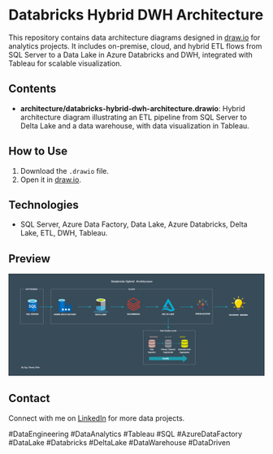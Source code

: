 # Databricks Hybrid DWH Architecture
This repository contains data architecture diagrams designed in [draw.io](https://app.diagrams.net) for analytics projects. It includes on-premise, cloud, and hybrid ETL flows from SQL Server to a Data Lake in Azure Databricks and DWH, integrated with Tableau for scalable visualization.

## Contents
- **architecture/databricks-hybrid-dwh-architecture.drawio**: Hybrid architecture diagram illustrating an ETL pipeline from SQL Server to Delta Lake and a data warehouse, with data visualization in Tableau.

## How to Use
1. Download the `.drawio` file.
2. Open it in [draw.io](https://app.diagrams.net).

## Technologies
- SQL Server, Azure Data Factory, Data Lake, Azure Databricks, Delta Lake, ETL, DWH, Tableau.

## Preview
![Databricks Hybrid DWH Architecture](architecture/databricks-hybrid-architecture.png)

## Contact
Connect with me on [LinkedIn](https://www.linkedin.com/in/jhonny-silva-681149114) for more data projects.

#DataEngineering #DataAnalytics #Tableau #SQL #AzureDataFactory #DataLake #Databricks #DeltaLake #DataWarehouse #DataDriven


